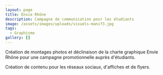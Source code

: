 ```yaml
---
layout: page
title: Envie Rhône
description: Campagne de communication pour les étudiants
image: /assets/images/uploads/visuels-manif3.jpg
tags:
  - Graphisme
gallery: []
---
```

Création de montages photos et déclinaison de la charte graphique Envie Rhône pour une campagne promotionnelle auprès d'étudiants.

Création de contenu pour les réseaux sociaux, d'affiches et de flyers.